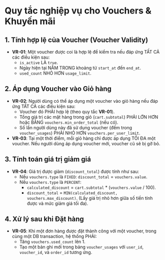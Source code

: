 # Quy tắc nghiệp vụ cho Vouchers & Khuyến mãi

## 1. Tính hợp lệ của Voucher (Voucher Validity)

-   **VR-01**: Một voucher được coi là hợp lệ để kiểm tra nếu đáp ứng TẤT CẢ các điều kiện sau:
    -   `is_active` LÀ `true`.
    -   Ngày hiện tại NẰM TRONG khoảng từ `start_at` đến `end_at`.
    -   `used_count` NHỎ HƠN `usage_limit`.

## 2. Áp dụng Voucher vào Giỏ hàng

-   **VR-02**: Người dùng có thể áp dụng một voucher vào giỏ hàng nếu đáp ứng TẤT CẢ các điều kiện sau:
    -   Voucher đó PHẢI hợp lệ (theo quy tắc **VR-01**).
    -   Tổng giá trị các mặt hàng trong giỏ (`cart.subtotal`) PHẢI LỚN HƠN hoặc BẰNG `vouchers.min_order_total` (nếu có).
    -   Số lần người dùng này đã sử dụng voucher (đếm trong `voucher_usages`) PHẢI NHỎ HƠN `vouchers.per_user_limit`.
-   **VR-03**: Tại một thời điểm, mỗi giỏ hàng chỉ được áp dụng TỐI ĐA một voucher. Nếu người dùng áp dụng voucher mới, voucher cũ sẽ bị gỡ bỏ.

## 3. Tính toán giá trị giảm giá

-   **VR-04**: Giá trị được giảm (`discount_total`) được tính như sau:
    -   Nếu `vouchers.type` là `FIXED`: `discount_total` = `vouchers.value`.
    -   Nếu `vouchers.type` là `PERCENT`:
        -   `calculated_discount` = `cart.subtotal` * (`vouchers.value` / 100).
        -   `discount_total` = `MIN(calculated_discount, vouchers.max_discount)`. (Lấy giá trị nhỏ hơn giữa số tiền tính được và mức giảm giá tối đa).

## 4. Xử lý sau khi Đặt hàng

-   **VR-05**: Khi một đơn hàng được đặt thành công với một voucher, trong cùng một DB transaction, hệ thống PHẢI:
    -   Tăng `vouchers.used_count` lên 1.
    -   Tạo một bản ghi mới trong bảng `voucher_usages` với `user_id`, `voucher_id`, và `order_id` tương ứng.
